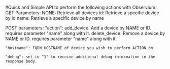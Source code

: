 #Quick and Simple API to perform the following actions with Observium:
GET Parameters:
	NONE: Retrieve all devices
	id: Retrieve a specific device by id
	name: Retrieve a specific device by name

POST parameters:
	"action":
		add_device:  Add a device by NAME or ID.
			requires parameter "name" along with it.
		delete_device: Remove a device by NAME or ID.
			requires parameter "name" along with it.


	"hostname": FQDN HOSTNAME of device you wish to perform ACTION on.

	"debug": set to "1" to receive additional debug information in the response body.			
